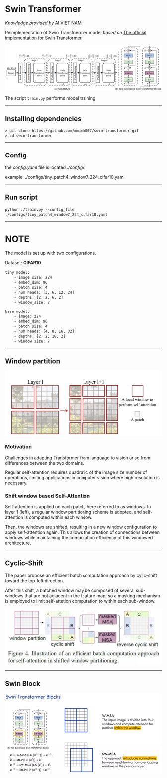 # Swin Transformer 
*Knowledge provided by* [AI VIET NAM](https://aivietnam.edu.vn/) 

Reimplementation of Swin Transfoermer model *based on* [The official implementation for Swin Transformer](https://github.com/microsoft/Swin-Transformer)

<img src="./images/211130.png">

The script `train.py` performs model training

___________
## Installing dependencies
```
> git clone https://github.com/mminh007/swin-transformer.git
> cd swin-transformer
```
_________
## Config
the *config.yaml* file is located *./configs* 

example: ./configs/tiny_patch4_window7_224_cifar10.yaml
_________
## Run script
```
python ./train.py --config_file ./configs/tiny_patch4_window7_224_cifar10.yaml
```
________
# NOTE
The model is set up with two configurations. 

Dataset: **CIFAR10**

```
tiny model:
    - image size: 224
    - embed_dim: 96
    - patch size: 4
    - num heads: [3, 6, 12, 24]
    - depths: [2, 2, 6, 2]
    - window_size: 7
```

```
base model:
    - image: 224
    - embed_dim: 96
    - patch size: 4
    - num heads: [4, 8, 16, 32]
    - depths: [2, 2, 18, 2]
    - window size: 7
```
_______________________________

## Window partition

<img src="./images/211109.png">

### Motivation
Challenges in adapting Transformer from language to vision arise from differences between the two domains.

Regular self-attention requires quadratic of the image size number of operations, limiting applications in computer vision where high resolution is necessary.

### Shift window based Self-Attention
Self-attention is applied on each patch, here referred to as windows. In layer 1 (left), a regular window partitioning scheme is adopted, and self-attention is computed within each window.

Then, the windows are shifted, resulting in a new window configuration to apply self-attention again. This allows the creation of connections between windows while maintaining the computation efficiency of this windowed architecture.
_________________________________

## Cyclic-Shift
The paper propose an efficient batch computation approach by cylic-shift toward the top-left direction.

After this shift, a batched window may be composed of several sub-windows that are not adjacent in the feature map, so a masking mechanism is employed to limit self-attetion computation to within each sub-window.

<img src ="./images/102437.png">

_____________

## Swin Block

<img src ="./images/213729.png">
